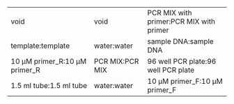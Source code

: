 ||||
|----|----|----|
|void|void|PCR MIX with primer:PCR MIX with primer|
|template:template|water:water|sample DNA:sample DNA|
|10 μM primer_R:10 μM primer_R|PCR MIX:PCR MIX|96 well PCR plate:96 well PCR plate|
|1.5 ml tube:1.5 ml tube|water:water|10 μM primer_F:10 μM primer_F|

